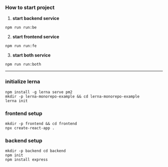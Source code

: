 ### How to start project

1. **start backend service**
```
npm run run:be
```

2. **start frontend service**
```
npm run run:fe
```

3. **start both service**
```
npm run run:both
```
****
### initialize lerna

```
npm install -g lerna serve pm2
mkdir -p lerna-monorepo-example && cd lerna-monorepo-example
lerna init
```

### frontend setup

```
mkdir -p frontend && cd frontend
npx create-react-app .
```

### backend setup

```
mkdir -p backend cd backend
npm init
npm install express
```
